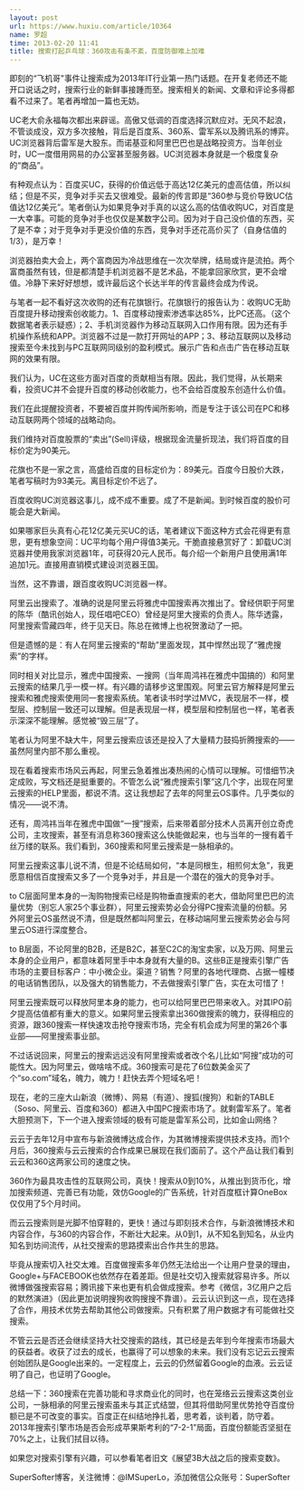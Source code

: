 ```yaml
---
layout: post
url: https://www.huxiu.com/article/10364
name: 罗超
time: 2013-02-20 11:41
title: 搜索打起乒乓球：360攻击有条不紊，百度防御难上加难
---
```

即刻的“飞机哥"事件让搜索成为2013年IT行业第一热门话题。在开复老师还不能开口说话之时，搜索行业的新鲜事接踵而至。搜索相关的新闻、文章和评论多得都看不过来了。笔者再增加一篇也无妨。

UC老大俞永福每次都出来辟谣。高傲又低调的百度选择沉默应对。无风不起浪，不管谈成没，双方多次接触，背后是百度系、360系、雷军系以及腾讯系的博弈。UC浏览器背后雷军是大股东。而诺基亚和阿里巴巴也是战略投资方。当年创业时，UC一度借用网易的办公室甚至服务器。UC浏览器本身就是一个极度复杂的“商品”。

有种观点认为：百度买UC，获得的价值远低于高达12亿美元的虚高估值，所以纠结；但是不买，竞争对手买去又很难受。最新的传言即是“360参与竞价导致UC估值达12亿美元”。笔者倒认为如果竞争对手真的以这么高的估值收购UC，对百度是一大幸事。可能的竞争对手也仅仅是某数字公司。因为对于自己没价值的东西，买了是不幸；对于竞争对手更没价值的东西，竞争对手还花高价买了（自身估值的1/3），是万幸！

浏览器拍卖大会上，两个富商因为冷战思维在一次次举牌，结局或许是流拍。两个富商虽然有钱，但是都清楚手机浏览器不是艺术品，不能拿回家欣赏，更不会增值。冷静下来好好想想，或许最后这个长达半年的传言最终会成为传说。

与笔者一起不看好这次收购的还有花旗银行。花旗银行的报告认为：收购UC无助百度提升移动搜索创收能力。1、百度移动搜索渗透率达85%，比PC还高。（这个数据笔者表示疑惑）；2、手机浏览器作为移动互联网入口作用有限。因为还有手机操作系统和APP。浏览器不过是一款打开网址的APP；3、移动互联网以及移动搜索至今未找到与PC互联网同级别的盈利模式。展示广告和点击广告在移动互联网的效果有限。

我们认为，UC在这些方面对百度的贡献相当有限。因此，我们觉得，从长期来看，投资UC并不会提升百度的移动创收能力，也不会给百度股东创造什么价值。

我们在此提醒投资者，不要被百度并购传闻所影响，而是专注于该公司在PC和移动互联网两个领域的战略动向。

我们维持对百度股票的“卖出”(Sell)评级，根据现金流量折现法，我们将百度的目标价定为90美元。

花旗也不是一家之言，高盛给百度的目标定价为：89美元。百度今日股价大跌，笔者写稿时为93美元。离目标定价不远了。

百度收购UC浏览器这事儿，成不成不重要。成了不是新闻。到时候百度的股价可能会是大新闻。

如果哪家巨头真有心花12亿美元买UC的话，笔者建议下面这种方式会花得更有意思，更有想象空间：UC平均每个用户得值3美元。干脆直接悬赏好了：卸载UC浏览器并使用我家浏览器1年，可获得20元人民币。每介绍一个新用户且使用满1年追加1元。直接用直销模式建设浏览器王国。

当然，这不靠谱，跟百度收购UC浏览器一样。

阿里云出搜索了。准确的说是阿里云将雅虎中国搜索再次推出了。曾经供职于阿里的陈华（酷讯创始人，现任唱吧CEO）曾经是阿里大搜索的负责人。陈华透露，阿里搜索雪藏四年，终于见天日。陈总在微博上也祝贺激动了一把。

但是遗憾的是：有人在阿里云搜索的“帮助”里面发现，其中悍然出现了“雅虎搜索”的字样。

同时相关对比显示，雅虎中国搜索、一搜网（当年周鸿祎在雅虎中国搞的）和阿里云搜索的结果几乎一模一样。有兴趣的请移步这里围观。阿里云官方解释是阿里云搜索和雅虎搜索使用同一套搜索系统。笔者读书时学过MVC，表现层不一样，模型层、控制层一致还可以理解。但是表现层一样，模型层和控制层也一样，笔者表示深深不能理解。感觉被“毁三层”了。

笔者认为阿里不缺大牛，阿里云搜索应该还是投入了大量精力鼓捣折腾搜索的——虽然阿里内部不那么重视。

现在看着搜索市场风云再起，阿里云急着推出凑热闹的心情可以理解。可惜细节决定成败，写文档还是挺重要的。不管怎么说“雅虎搜索引擎”这几个字，出现在阿里云搜索的HELP里面，都说不清。这让我想起了去年的阿里云OS事件。几乎类似的情况——说不清。

还有，周鸿祎当年在雅虎中国做“一搜”搜索，后来带着部分技术人员离开创立奇虎公司，主攻搜索，甚至有消息称360搜索这么快能做起来，也与当年的一搜有着千丝万缕的联系。我们看到，360搜索和阿里云搜索是一脉相承的。

阿里云搜索这事儿说不清，但是不论结局如何，“本是同根生，相煎何太急”，我更愿意相信百度搜索又多了一个竞争对手，并且是一个潜在的强大的竞争对手。

to C层面阿里本身的一淘购物搜索已经是购物垂直搜索的老大，借助阿里巴巴的流量优势（别忘人家25个事业群），阿里云搜索势必会分得PC搜索流量的份额。另外阿里云OS虽然说不清，但是既然都叫阿里云，在移动端阿里云搜索势必会与阿里云OS进行深度整合。

to B层面，不论阿里的B2B，还是B2C，甚至C2C的淘宝卖家，以及万网、阿里云本身的企业用户，都意味着阿里手中本身就有大量的B。这些B正是搜索引擎广告市场的主要目标客户：中小微企业。渠道？销售？阿里的各地代理商、占据一幢楼的电话销售团队，以及强大的销售能力，不去做搜索引擎广告，实在太可惜了！

阿里云搜索既可以释放阿里本身的能力，也可以给阿里巴巴带来收入。对其IPO前夕提高估值都有重大的意义。如果阿里云搜索拿出360做搜索的魄力，获得相应的资源，跟360搜索一样快速攻击抢夺搜索市场，完全有机会成为阿里的第26个事业部——阿里搜索事业部。

不过话说回来，阿里云的搜索远远没有阿里搜索或者改个名儿比如“阿搜”成功的可能性大。因为阿里云，做啥啥不成。360搜索可是花了6位数美金买了个“so.com”域名，魄力，魄力！赶快去弄个短域名吧！

现在，老的三座大山新浪（微博）、网易（有道）、搜狐(搜狗）和新的TABLE（Soso、阿里云、百度和360）都进入中国PC搜索市场了。就剩雷军系了。笔者大胆预测下，下一个进入搜索领域的极有可能是雷军系公司，比如金山网络？

云云于去年12月中宣布与新浪微博达成合作，为其微博搜索提供技术支持。而1个月后，360搜索与云云搜索的合作成果已展现在我们面前了。这个产品让我们看到云云和360这两家公司的速度之快。

360作为最具攻击性的互联网公司，真快！搜索从0到10%，从推出到货币化，增加搜索频道、完善已有功能，效仿Google的广告系统，针对百度框计算OneBox仅仅用了5个月时间。

而云云搜索则是光脚不怕穿鞋的，更快！通过与即刻技术合作，与新浪微博技术和内容合作，与360的内容合作，不断壮大起来。从0到1，从不知名到知名，从业内知名到坊间流传，从社交搜索的思路摸索出合作共生的思路。

毕竟从搜索切入社交太难。百度做搜索多年仍然无法给出一个让用户登录的理由，Google+与FACEBOOK也依然存在着差距。但是社交切入搜索就容易许多。所以微博做强搜索容易；腾讯接下来也更有机会做成搜索。参考《微信，3亿用户之后的默然演进》（因此更加说明搜狗收购搜搜不靠谱）。云云认识到这一点，现在选择了合作，用技术优势去帮助其他公司做搜索。只有积累了用户数据才有可能做社交搜索。

不管云云是否还会继续坚持大社交搜索的路线，其已经是去年到今年搜索市场最大的获益者。收获了过去的成长，也赢得了可以想象的未来。我们没有忘记云云搜索创始团队是Google出来的。一定程度上，云云的仍然留着Google的血液。云云证明了自己，也证明了Google。

总结一下：360搜索在完善功能和寻求商业化的同时，也在笼络云云搜索这类创业公司，一脉相承的阿里云搜索虽未与其正式结盟，但其将借助阿里优势抢夺百度份额已是不可改变的事实。百度正在纠结地挣扎着，思考着，谈判着，防守着。2013年搜索引擎市场是否会形成苹果斯考利的“7-2-1”局面，百度份额能否坚挺在70%之上，让我们拭目以待。

如果您对搜索引擎有兴趣，可以参看笔者旧文《展望3B大战之后的搜索变数》。

SuperSofter博客，关注微博：@IMSuperLo，添加微信公众账号：SuperSofter

